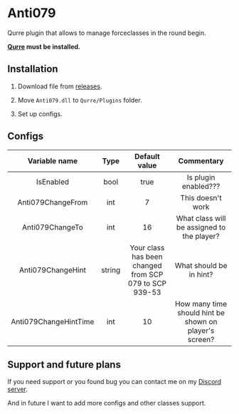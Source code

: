 # Anti079
 Qurre plugin that allows to manage forceclasses in the round begin.

__[Qurre](https://github.com/fydne/Qurre-sl) must be installed.__

## Installation

1) Download file from [releases](https://github.com/somebofy/Anti079/releases).

2) Move `Anti079.dll` to `Qurre/Plugins` folder.

3) Set up configs.

## Configs

| Variable name | Type | Default value | Commentary |
|:-------------:|:----:|:-------------:|:----------:|
| IsEnabled | bool | true | Is plugin enabled??? |
| Anti079ChangeFrom | int | 7 | This doesn't work |
| Anti079ChangeTo | int | 16 | What class will be assigned to the player? |
| Anti079ChangeHint | string | Your class has been changed from SCP 079 to SCP 939-53 | What should be in hint? |
| Anti079ChangeHintTime | int | 10 | How many time should hint be shown on player's screen? |

## Support and future plans

If you need support or you found bug you can contact me on my [Discord server](https://discord.gg/MeMvVqS).

And in future I want to add more configs and other classes support.
